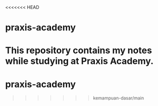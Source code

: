 <<<<<<< HEAD
# praxis-academy
This repository contains my notes while studying at Praxis Academy.
=======
# praxis-academy
>>>>>>> kemampuan-dasar/main
